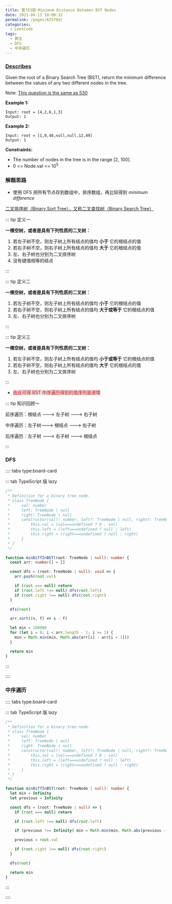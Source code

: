 ```yaml
---
title: 第783题-Minimum Distance Between BST Nodes
date: 2021-04-13 18:00:32
permalink: /pages/625f0d/
categories:
  - LeetCode
tags:
  - 算法
  - DFS
  - 中序遍历
---
```


### [Describes](https://leetcode-cn.com/problems/minimum-distance-between-bst-nodes/)

Given the <span class="span-shadow">root</span> of a Binary Search Tree (BST), return the minimum difference between the values of any two different nodes in the tree.

Note: [This question is the same as 530](https://leetcode.com/problems/minimum-absolute-difference-in-bst/)

<!-- more -->

**Example 1:**

```
Input: root = [4,2,6,1,3]
Output: 1
```

**Example 2:**

```
Input: root = [1,0,48,null,null,12,49]
Output: 1
```

**Constraints:**

- The number of nodes in the tree is in the range <span class="span-shadow">[2, 100]</span>.
- <span class="span-shadow">0 <= Node.val <= 10<sup>5</sup></span>

### 解题思路

- 使用 DFS 把所有节点存到数组中，排序数组，再比较得到 _minimum difference_

[二叉排序树（Binary Sort Tree），又称二叉查找树（Binary Search Tree）](https://baike.baidu.com/item/%E4%BA%8C%E5%8F%89%E6%8E%92%E5%BA%8F%E6%A0%91?fr=aladdin)

::: tip 定义一

**一棵空树，或者是具有下列性质的二叉树：**

1. 若左子树不空，则左子树上所有结点的值均 **小于** 它的根结点的值
2. 若右子树不空，则右子树上所有结点的值均 **大于** 它的根结点的值
3. 左、右子树也分别为二叉排序树
4. 没有键值相等的结点

:::

::: tip 定义二

**一棵空树，或者是具有下列性质的二叉树：**

1. 若左子树不空，则左子树上所有结点的值均 **小于** 它的根结点的值
2. 若右子树不空，则右子树上所有结点的值均 **大于或等于** 它的根结点的值
3. 左、右子树也分别为二叉排序树

:::

::: tip 定义三

**一棵空树，或者是具有下列性质的二叉树：**

1. 若左子树不空，则左子树上所有结点的值均 **小于或等于** 它的根结点的值
2. 若右子树不空，则右子树上所有结点的值均 **大于** 它的根结点的值
3. 左、右子树也分别为二叉排序树

:::

- <span class="span-shadow" style="background: #ddd; color: red;">由此可得 BST 中序遍历得到的值序列是递增</span>

::: tip 知识回顾～

前序遍历：根结点 ---> 左子树 ---> 右子树

中序遍历：左子树---> 根结点 ---> 右子树

后序遍历：左子树 ---> 右子树 ---> 根结点

:::

### DFS

:::: tabs type:board-card

::: tab TypeScript 版 lazy

```TypeScript
/**
 * Definition for a binary tree node.
 * class TreeNode {
 *     val: number
 *     left: TreeNode | null
 *     right: TreeNode | null
 *     constructor(val?: number, left?: TreeNode | null, right?: TreeNode | null) {
 *         this.val = (val===undefined ? 0 : val)
 *         this.left = (left===undefined ? null : left)
 *         this.right = (right===undefined ? null : right)
 *     }
 * }
 */

function minDiffInBST(root: TreeNode | null): number {
  const arr: number[] = []

  const dfs = (root: TreeNode | null): void => {
    arr.push(root.val)

    if (root === null) return
    if (root.left !== null) dfs(root.left)
    if (root.right !== null) dfs(root.right)
  }

  dfs(root)

  arr.sort((s, f) => s - f)

  let min = 100000
  for (let i = 0; i < arr.length - 1; i += 1) {
    min = Math.min(min, Math.abs(arr[i] - arr[i + 1]))
  }

  return min
}
```

:::

::::

### 中序遍历

:::: tabs type:board-card

::: tab TypeScript 版 lazy

```TypeScript
/**
 * Definition for a binary tree node.
 * class TreeNode {
 *     val: number
 *     left: TreeNode | null
 *     right: TreeNode | null
 *     constructor(val?: number, left?: TreeNode | null, right?: TreeNode | null) {
 *         this.val = (val===undefined ? 0 : val)
 *         this.left = (left===undefined ? null : left)
 *         this.right = (right===undefined ? null : right)
 *     }
 * }
 */

function minDiffInBST(root: TreeNode | null): number {
  let min = Infinity
  let previous = Infinity

  const dfs = (root: TreeNode | null) => {
    if (root === null) return

    if (root.left !== null) dfs(root.left)

    if (previous !== Infinity) min = Math.min(min, Math.abs(previous - root.val))

    previous = root.val

    if (root.right !== null) dfs(root.right)
  }

  dfs(root)

  return min
}
```

:::

::::

